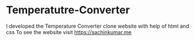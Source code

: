 # Temperatutre-Converter
I developed the Temperature Converter clone website with help of html and css To see the website visit https://sachinkumar.me
